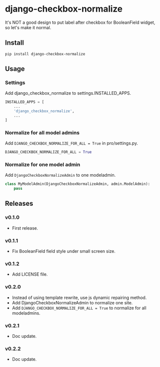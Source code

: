 # django-checkbox-normalize

It's NOT a good design to put label after checkbox for BooleanField widget, so let's make it normal.


## Install

```shell
pip install django-checkbox-normalize
```

## Usage

### Settings

Add django_checkbox_normalize to settings.INSTALLED_APPS.

```python
INSTALLED_APPS = [
    ...
    'django_checkbox_normalize',
    ...
]
```

### Normalize for all model admins

Add `DJANGO_CHECKBOX_NORMALIZE_FOR_ALL = True` in pro/settings.py.

```python
DJANGO_CHECKBOX_NORMALIZE_FOR_ALL = True
```

### Normalize for one model admin

Add `DjangoCheckboxNormalizeAdmin` to one modeladmin.

```python
class MyModelAdmin(DjangoCheckboxNormalizeAdmin, admin.ModelAdmin):
    pass
```

## Releases

### v0.1.0

- First release.

### v0.1.1

- Fix BooleanField field style under small screen size.

### v0.1.2

- Add LICENSE file.

### v0.2.0

- Instead of using template rewrite, use js dynamic repairing method.
- Add DjangoCheckboxNormalizeAdmin to normalize one site.
- Add `DJANGO_CHECKBOX_NORMALIZE_FOR_ALL = True` to normalize for all modeladmins.

### v0.2.1

- Doc update.

### v0.2.2

- Doc update.

